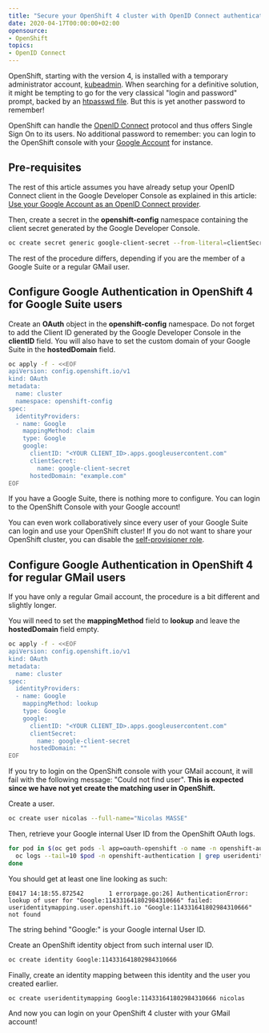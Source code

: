 ```yaml
---
title: "Secure your OpenShift 4 cluster with OpenID Connect authentication"
date: 2020-04-17T00:00:00+02:00
opensource:
- OpenShift
topics:
- OpenID Connect
---
```


OpenShift, starting with the version 4, is installed with a temporary administrator account, [kubeadmin](https://docs.openshift.com/container-platform/4.3/authentication/remove-kubeadmin.html).
When searching for a definitive solution, it might be tempting to go for the very classical "login and password" prompt, backed by an [htpasswd file](https://docs.openshift.com/container-platform/4.3/authentication/identity_providers/configuring-htpasswd-identity-provider.html).
But this is yet another password to remember!

OpenShift can handle the [OpenID Connect](https://openid.net/connect/) protocol and thus offers Single Sign On to its users.
No additional password to remember: you can login to the OpenShift console with your [Google Account](../use-google-account-openid-connect-provider) for instance.

## Pre-requisites

The rest of this article assumes you have already setup your OpenID Connect client in the Google Developer Console as explained in this article: [Use your Google Account as an OpenID Connect provider](../use-google-account-openid-connect-provider).

Then, create a secret in the **openshift-config** namespace containing the client secret generated by the Google Developer Console.

```sh
oc create secret generic google-client-secret --from-literal=clientSecret="<YOUR CLIENT_SECRET>" -n openshift-config
```

The rest of the procedure differs, depending if you are the member of a Google Suite or a regular GMail user.

## Configure Google Authentication in OpenShift 4 for Google Suite users

Create an **OAuth** object in the **openshift-config** namespace.
Do not forget to add the Client ID generated by the Google Developer Console in the **clientID** field.
You will also have to set the custom domain of your Google Suite in the **hostedDomain** field.

```sh
oc apply -f - <<EOF
apiVersion: config.openshift.io/v1
kind: OAuth
metadata:
  name: cluster
  namespace: openshift-config
spec:
  identityProviders:
  - name: Google
    mappingMethod: claim
    type: Google
    google:
      clientID: "<YOUR CLIENT_ID>.apps.googleusercontent.com"
      clientSecret:
        name: google-client-secret
      hostedDomain: "example.com"
EOF
```

If you have a Google Suite, there is nothing more to configure.
You can login to the OpenShift Console with your Google account!

You can even work collaboratively since every user of your Google Suite can login and use your OpenShift cluster!
If you do not want to share your OpenShift cluster, you can disable the [self-provisioner role](https://docs.openshift.com/container-platform/4.3/applications/projects/configuring-project-creation.html#disabling-project-self-provisioning_configuring-project-creation).

## Configure Google Authentication in OpenShift 4 for regular GMail users

If you have only a regular Gmail account, the procedure is a bit different and slightly longer.

You will need to set the **mappingMethod** field to **lookup** and leave the **hostedDomain** field empty.

```sh
oc apply -f - <<EOF
apiVersion: config.openshift.io/v1
kind: OAuth
metadata:
  name: cluster
spec:
  identityProviders:
  - name: Google
    mappingMethod: lookup
    type: Google
    google:
      clientID: "<YOUR CLIENT_ID>.apps.googleusercontent.com"
      clientSecret:
        name: google-client-secret
      hostedDomain: ""
EOF
```

If you try to login on the OpenShift console with your GMail account, it will fail with the following message: "Could not find user".
**This is expected since we have not yet create the matching user in OpenShift.**

Create a user.

```sh
oc create user nicolas --full-name="Nicolas MASSE"
```

Then, retrieve your Google internal User ID from the OpenShift OAuth logs.

```sh
for pod in $(oc get pods -l app=oauth-openshift -o name -n openshift-authentication); do
  oc logs --tail=10 $pod -n openshift-authentication | grep useridentitymapping.user.openshift.io
done
```

You should get at least one line looking as such:

```
E0417 14:18:55.872542       1 errorpage.go:26] AuthenticationError: lookup of user for "Google:114331641802984310666" failed: useridentitymapping.user.openshift.io "Google:114331641802984310666" not found
```

The string behind "Google:" is your Google internal User ID.

Create an OpenShift identity object from such internal user ID.

```sh
oc create identity Google:114331641802984310666
```

Finally, create an identity mapping between this identity and the user you created earlier.

```sh
oc create useridentitymapping Google:114331641802984310666 nicolas
```

And now you can login on your OpenShift 4 cluster with your GMail account!

